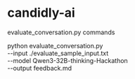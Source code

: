 # candidly-ai


evaluate_conversation.py commands

python evaluate_conversation.py \
  --input ./evaluate_sample_input.txt \
  --model Qwen3-32B-thinking-Hackathon \
  --output feedback.md